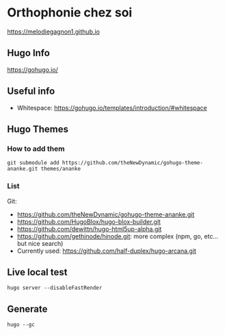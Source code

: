 # Orthophonie chez soi

<https://melodiegagnon1.github.io>

## Hugo Info

<https://gohugo.io/>

## Useful info

* Whitespace: <https://gohugo.io/templates/introduction/#whitespace>

## Hugo Themes

### How to add them

`git submodule add https://github.com/theNewDynamic/gohugo-theme-ananke.git themes/ananke`

### List

Git:

* <https://github.com/theNewDynamic/gohugo-theme-ananke.git>
* <https://github.com/HugoBlox/hugo-blox-builder.git>
* <https://github.com/dewittn/hugo-html5up-alpha.git>
* <https://github.com/gethinode/hinode.git>: more complex (npm, go, etc... but nice search)
* Currently used: <https://github.com/half-duplex/hugo-arcana.git>

## Live local test

`hugo server --disableFastRender`

## Generate

`hugo --gc`
